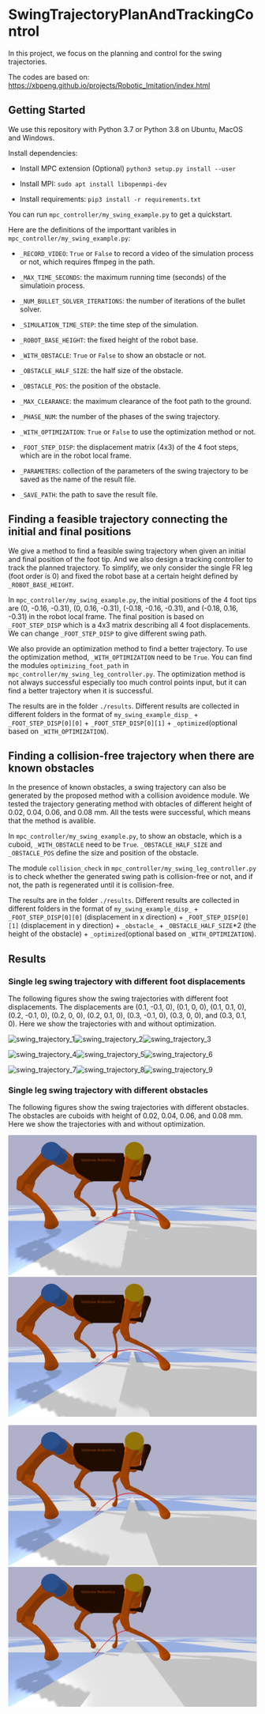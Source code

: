 # SwingTrajectoryPlanAndTrackingControl

In this project, we focus on the planning and control for the swing trajectories.

The codes are based on: <https://xbpeng.github.io/projects/Robotic_Imitation/index.html>

## Getting Started

We use this repository with Python 3.7 or Python 3.8 on Ubuntu, MacOS and Windows.

Install dependencies:

- Install MPC extension (Optional) `python3 setup.py install --user`

- Install MPI: `sudo apt install libopenmpi-dev`

- Install requirements: `pip3 install -r requirements.txt`

You can run `mpc_controller/my_swing_example.py` to get a quickstart.

Here are the definitions of the importtant varibles in `mpc_controller/my_swing_example.py`:

- `_RECORD_VIDEO`: `True` or `False` to record a video of the simulation process or not, which requires ffmpeg in the path.

- `_MAX_TIME_SECONDS`: the maximum running time (seconds) of the simulatioin process.

- `_NUM_BULLET_SOLVER_ITERATIONS`: the number of iterations of the bullet solver.

- `_SIMULATION_TIME_STEP`: the time step of the simulation.

- `_ROBOT_BASE_HEIGHT`: the fixed height of the robot base.

- `_WITH_OBSTACLE`: `True` or `False` to show an obstacle or not.

- `_OBSTACLE_HALF_SIZE`: the half size of the obstacle.

- `_OBSTACLE_POS`: the position of the obstacle.

- `_MAX_CLEARANCE`: the maximum clearance of the foot path to the ground.

- `_PHASE_NUM`: the number of the phases of the swing trajectory.

- `_WITH_OPTIMIZATION`: `True` or `False` to use the optimization method or not.

- `_FOOT_STEP_DISP`: the displacement matrix (4x3) of the 4 foot steps, which are in the robot local frame.

- `_PARAMETERS`: collection of the parameters of the swing trajectory to be saved as the name of the result file.

- `_SAVE_PATH`: the path to save the result file.

## Finding a feasible trajectory connecting the initial and final positions

We give a method to find a feasible swing trajectory when given an initial and final position of the foot tip. And we also design a tracking controller to track the planned trajectory. To simplify, we only consider the single FR leg (foot order is 0) and fixed the robot base at a certain height defined by `_ROBOT_BASE_HEIGHT`.

In `mpc_controller/my_swing_example.py`, the initial positions of the 4 foot tips are (0, -0.16, -0.31), (0, 0.16, -0.31), (-0.18, -0.16, -0.31), and (-0.18, 0.16, -0.31) in the robot local frame. The final position is based on `_FOOT_STEP_DISP` which is a 4x3 matrix describing all 4 foot displacements. We can change `_FOOT_STEP_DISP` to give different swing path.

We also provide an optimization method to find a better trajectory. To use the optimization method, `_WITH_OPTIMIZATION` need to be `True`. You can find the modules `optimizing_foot_path` in `mpc_controller/my_swing_leg_controller.py`. The optimization method is not always successful especially too much control points input, but it can find a better trajectory when it is successful.

The results are in the folder `./results`. Different results are collected in different folders in the format of `my_swing_example_disp_` + `_FOOT_STEP_DISP[0][0]` + `_FOOT_STEP_DISP[0][1]` + `_optimized`(optional based on `_WITH_OPTIMIZATION`).

## Finding a collision-free trajectory when there are known obstacles

In the presence of known obstacles, a swing trajectory can also be generated by the proposed method with a collision avoidence module. We tested the trajectory generating method with obtacles of different height of 0.02, 0.04, 0.06, and 0.08 mm. All the tests were successful, which means that the method is avalible.

In `mpc_controller/my_swing_example.py`, to show an obstacle, which is a cuboid, `_WITH_OBSTACLE` need to be `True`. `_OBSTACLE_HALF_SIZE` and `_OBSTACLE_POS` define the size and position of the obstacle.

The module `collision_check` in `mpc_controller/my_swing_leg_controller.py` is to check whether the generated swing path is collision-free or not, and if not, the path is regenerated until it is collision-free.

The results are in the folder `./results`. Different results are collected in different folders in the format of `my_swing_example_disp_` + `_FOOT_STEP_DISP[0][0]` (displacement in x direction) + `_FOOT_STEP_DISP[0][1]` (displacement in y direction) + `_obstacle_` + `_OBSTACLE_HALF_SIZE`*2 (the height of the obstacle) + `_optimized`(optional based on `_WITH_OPTIMIZATION`).

## Results

### Single leg swing trajectory with different foot displacements

The following figures show the swing trajectories with different foot displacements. The displacements are (0.1, -0.1, 0), (0.1, 0, 0), (0.1, 0.1, 0), (0.2, -0.1, 0), (0.2, 0, 0), (0.2, 0.1, 0), (0.3, -0.1, 0), (0.3, 0, 0), and (0.3, 0.1, 0). Here we show the trajectories with and without optimization.

![swing_trajectory_1](./results/my_swing_example_disp_0.1_-0.1_0.0_optimized/my_swing_example_disp_0.1_-0.1_0.0_optimized.png)![swing_trajectory_2](./results/my_swing_example_disp_0.1_0.0_0.0_optimized/my_swing_example_disp_0.1_0.0_0.0_optimized.png)![swing_trajectory_3](./results/my_swing_example_disp_0.1_0.1_0.0_optimized/my_swing_example_disp_0.1_0.1_0.0_optimized.png)

![swing_trajectory_4](./results/my_swing_example_disp_0.2_-0.1_0.0_optimized/my_swing_example_disp_0.2_-0.1_0.0_optimized.png)![swing_trajectory_5](./results/my_swing_example_disp_0.2_0.0_0.0_optimized/my_swing_example_disp_0.2_0.0_0.0_optimized.png)![swing_trajectory_6](./results/my_swing_example_disp_0.2_0.1_0.0_optimized/my_swing_example_disp_0.2_0.1_0.0_optimized.png)

![swing_trajectory_7](./results/my_swing_example_disp_0.3_-0.1_0.0_optimized/my_swing_example_disp_0.3_-0.1_0.0_optimized.png)![swing_trajectory_8](./results/my_swing_example_disp_0.3_0.0_0.0_optimized/my_swing_example_disp_0.3_0.0_0.0_optimized.png)![swing_trajectory_9](./results/my_swing_example_disp_0.3_0.1_0.0_optimized/my_swing_example_disp_0.3_0.1_0.0_optimized.png)

### Single leg swing trajectory with different obstacles

The following figures show the swing trajectories with different obstacles. The obstacles are cuboids with height of 0.02, 0.04, 0.06, and 0.08 mm. Here we show the trajectories with and without optimization.

![swing_trajectory_1](./results/my_swing_example_disp_0.30_0.00_obstacle_0.02/my_swing_example_disp_0.30_0.00_obstacle_0.02.png)![swing_trajectory_1](./results/my_swing_example_disp_0.30_0.00_obstacle_0.04/my_swing_example_disp_0.30_0.00_obstacle_0.04.png)

![swing_trajectory_1](./results/my_swing_example_disp_0.30_0.00_obstacle_0.06/my_swing_example_disp_0.30_0.00_obstacle_0.06.png)![swing_trajectory_1](./results/my_swing_example_disp_0.30_0.00_obstacle_0.08/my_swing_example_disp_0.30_0.00_obstacle_0.08.png)

